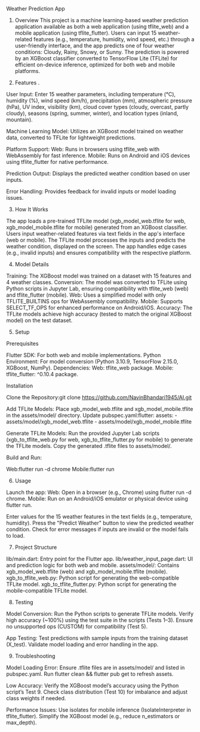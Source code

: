 Weather Prediction App

1. Overview
This project is a machine learning-based weather prediction application available as both a web application (using tflite_web) and a mobile application (using tflite_flutter). Users can input 15 weather-related features (e.g., temperature, humidity, wind speed, etc.) through a user-friendly interface, and the app predicts one of four weather conditions: Cloudy, Rainy, Snowy, or Sunny. The prediction is powered by an XGBoost classifier converted to TensorFlow Lite (TFLite) for efficient on-device inference, optimized for both web and mobile platforms.

2. Features .

User Input: Enter 15 weather parameters, including temperature (°C), humidity (%), wind speed (km/h), precipitation (mm), atmospheric pressure (hPa), UV index, visibility (km), cloud cover types (cloudy, overcast, partly cloudy), seasons (spring, summer, winter), and location types (inland, mountain).

Machine Learning Model: Utilizes an XGBoost model trained on weather data, converted to TFLite for lightweight predictions.

Platform Support:
Web: Runs in browsers using tflite_web with WebAssembly for fast inference.
Mobile: Runs on Android and iOS devices using tflite_flutter for native performance.

Prediction Output: Displays the predicted weather condition based on user inputs.

Error Handling: Provides feedback for invalid inputs or model loading issues.

3. How It Works

The app loads a pre-trained TFLite model (xgb_model_web.tflite for web, xgb_model_mobile.tflite for mobile) generated from an XGBoost classifier.
Users input weather-related features via text fields in the app's interface (web or mobile).
The TFLite model processes the inputs and predicts the weather condition, displayed on the screen.
The app handles edge cases (e.g., invalid inputs) and ensures compatibility with the respective platform.

4. Model Details

Training: The XGBoost model was trained on a dataset with 15 features and 4 weather classes.
Conversion: The model was converted to TFLite using Python scripts in Jupyter Lab, ensuring compatibility with tflite_web (web) and tflite_flutter (mobile).
Web: Uses a simplified model with only TFLITE_BUILTINS ops for WebAssembly compatibility.
Mobile: Supports SELECT_TF_OPS for enhanced performance on Android/iOS.
Accuracy: The TFLite models achieve high accuracy (tested to match the original XGBoost model) on the test dataset.

5. Setup

Prerequisites

Flutter SDK: For both web and mobile implementations.
Python Environment: For model conversion (Python 3.10.9, TensorFlow 2.15.0, XGBoost, NumPy).
Dependencies:
Web: tflite_web package.
Mobile: tflite_flutter: ^0.10.4 package.



Installation

Clone the Repository:git clone https://github.com/NavinBhandari1945/AI.git

Add TFLite Models:
Place xgb_model_web.tflite and xgb_model_mobile.tflite in the assets/model/ directory.
Update pubspec.yaml:flutter:
  assets:
    - assets/model/xgb_model_web.tflite
    - assets/model/xgb_model_mobile.tflite




Generate TFLite Models:
Run the provided Jupyter Lab scripts (xgb_to_tflite_web.py for web, xgb_to_tflite_flutter.py for mobile) to generate the TFLite models.
Copy the generated .tflite files to assets/model/.


Build and Run:

Web:flutter run -d chrome
Mobile:flutter run

6. Usage

Launch the app:
Web: Open in a browser (e.g., Chrome) using flutter run -d chrome.
Mobile: Run on an Android/iOS emulator or physical device using flutter run.


Enter values for the 15 weather features in the text fields (e.g., temperature, humidity).
Press the "Predict Weather" button to view the predicted weather condition.
Check for error messages if inputs are invalid or the model fails to load.

7. Project Structure

lib/main.dart: Entry point for the Flutter app.
lib/weather_input_page.dart: UI and prediction logic for both web and mobile.
assets/model/: Contains xgb_model_web.tflite (web) and xgb_model_mobile.tflite (mobile).
xgb_to_tflite_web.py: Python script for generating the web-compatible TFLite model.
xgb_to_tflite_flutter.py: Python script for generating the mobile-compatible TFLite model.

8. Testing

Model Conversion:
Run the Python scripts to generate TFLite models.
Verify high accuracy (~100%) using the test suite in the scripts (Tests 1–3).
Ensure no unsupported ops (CUSTOM) for compatibility (Test 5).

App Testing:
Test predictions with sample inputs from the training dataset (X_test).
Validate model loading and error handling in the app.

9. Troubleshooting

Model Loading Error:
Ensure .tflite files are in assets/model/ and listed in pubspec.yaml.
Run flutter clean && flutter pub get to refresh assets.

Low Accuracy:
Verify the XGBoost model’s accuracy using the Python script’s Test 9.
Check class distribution (Test 10) for imbalance and adjust class weights if needed.

Performance Issues:
Use isolates for mobile inference (IsolateInterpreter in tflite_flutter).
Simplify the XGBoost model (e.g., reduce n_estimators or max_depth).


